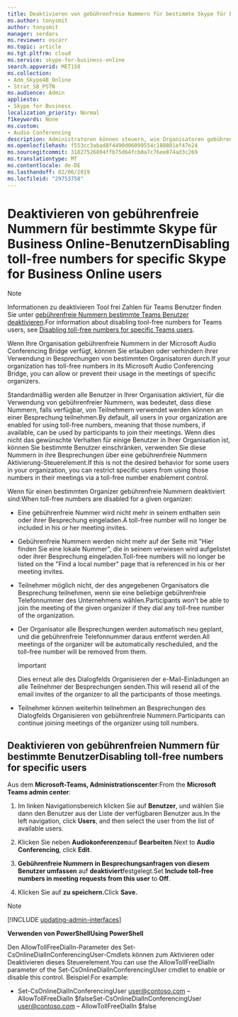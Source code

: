 ```yaml
---
title: Deaktivieren von gebührenfreie Nummern für bestimmte Skype für Business Online-Benutzern
ms.author: tonysmit
author: tonysmit
manager: serdars
ms.reviewer: oscarr
ms.topic: article
ms.tgt.pltfrm: cloud
ms.service: skype-for-business-online
search.appverid: MET150
ms.collection:
- Adm_Skype4B_Online
- Strat_SB_PSTN
ms.audience: Admin
appliesto:
- Skype for Business
localization_priority: Normal
f1keywords: None
ms.custom:
- Audio Conferencing
description: Administratoren können steuern, wie Organisatoren gebührenfreie Nummern für ihre Besprechungen verwenden können.
ms.openlocfilehash: f553cc3abad8f4490d06099554c188881ef47e24
ms.sourcegitcommit: 31827526894ffb75d64fcb0a7c76ee874ad3c269
ms.translationtype: MT
ms.contentlocale: de-DE
ms.lasthandoff: 02/06/2019
ms.locfileid: "29753758"
---
```

# <a name="disabling-toll-free-numbers-for-specific-skype-for-business-online-users"></a><span data-ttu-id="a4e51-103">Deaktivieren von gebührenfreie Nummern für bestimmte Skype für Business Online-Benutzern</span><span class="sxs-lookup"><span data-stu-id="a4e51-103">Disabling toll-free numbers for specific Skype for Business Online users</span></span>
 
> [!Note]
> <span data-ttu-id="a4e51-104">Informationen zu deaktivieren Tool frei Zahlen für Teams Benutzer finden Sie unter [gebührenfreie Nummern bestimmte Teams Benutzer deaktivieren](/MicrosoftTeams/disabling-toll-free-numbers-for-specific-teams-users).</span><span class="sxs-lookup"><span data-stu-id="a4e51-104">For information about disabling tool-free numbers for Teams users, see  [Disabling toll-free numbers for specific Teams users](/MicrosoftTeams/disabling-toll-free-numbers-for-specific-teams-users).</span></span>

<span data-ttu-id="a4e51-105">Wenn Ihre Organisation gebührenfreie Nummern in der Microsoft Audio Conferencing Bridge verfügt, können Sie erlauben oder verhindern ihrer Verwendung in Besprechungen von bestimmten Organisatoren durch.</span><span class="sxs-lookup"><span data-stu-id="a4e51-105">If your organization has toll-free numbers in its Microsoft Audio Conferencing Bridge, you can allow or prevent their usage in the meetings of specific organizers.</span></span>  

<span data-ttu-id="a4e51-106">Standardmäßig werden alle Benutzer in Ihrer Organisation aktiviert, für die Verwendung von gebührenfreier Nummern, was bedeutet, dass diese Nummern, falls verfügbar, von Teilnehmern verwendet werden können an einer Besprechung teilnehmen.</span><span class="sxs-lookup"><span data-stu-id="a4e51-106">By default, all users in your organization are enabled for using toll-free numbers, meaning that those numbers, if available, can be used by participants to join their meetings.</span></span> <span data-ttu-id="a4e51-107">Wenn dies nicht das gewünschte Verhalten für einige Benutzer in Ihrer Organisation ist, können Sie bestimmte Benutzer einschränken, verwenden Sie diese Nummern in ihre Besprechungen über eine gebührenfreie Nummern Aktivierung-Steuerelement.</span><span class="sxs-lookup"><span data-stu-id="a4e51-107">If this is not the desired behavior for some users in your organization, you can restrict specific users from using those numbers in their meetings via a toll-free number enablement control.</span></span> 

<span data-ttu-id="a4e51-108">Wenn für einen bestimmten Organizer gebührenfreie Nummern deaktiviert sind:</span><span class="sxs-lookup"><span data-stu-id="a4e51-108">When toll-free numbers are disabled for a given organizer:</span></span> 
 - <span data-ttu-id="a4e51-109">Eine gebührenfreie Nummer wird nicht mehr in seinem enthalten sein oder ihrer Besprechung eingeladen.</span><span class="sxs-lookup"><span data-stu-id="a4e51-109">A toll-free number will no longer be included in his or her meeting invites.</span></span> 
 - <span data-ttu-id="a4e51-110">Gebührenfreie Nummern werden nicht mehr auf der Seite mit "Hier finden Sie eine lokale Nummer", die in seinem verwiesen wird aufgelistet oder ihrer Besprechung eingeladen.</span><span class="sxs-lookup"><span data-stu-id="a4e51-110">Toll-free numbers will no longer be listed on the "Find a local number" page that is referenced in his or her meeting invites.</span></span> 
 - <span data-ttu-id="a4e51-111">Teilnehmer möglich nicht, der des angegebenen Organisators die Besprechung teilnehmen, wenn sie eine beliebige gebührenfreie Telefonnummer des Unternehmens wählen.</span><span class="sxs-lookup"><span data-stu-id="a4e51-111">Participants won't be able to join the meeting of the given organizer if they dial any toll-free number of the organization.</span></span> 
 - <span data-ttu-id="a4e51-112">Der Organisator alle Besprechungen werden automatisch neu geplant, und die gebührenfreie Telefonnummer daraus entfernt werden.</span><span class="sxs-lookup"><span data-stu-id="a4e51-112">All meetings of the organizer will be automatically rescheduled, and the toll-free number will be removed from them.</span></span>  

    > [!IMPORTANT]
    > <span data-ttu-id="a4e51-113">Dies erneut alle des Dialogfelds Organisieren der e-Mail-Einladungen an alle Teilnehmer der Besprechungen senden.</span><span class="sxs-lookup"><span data-stu-id="a4e51-113">This will resend all of the email invites of the organizer to all the participants of those meetings.</span></span> 

 - <span data-ttu-id="a4e51-114">Teilnehmer können weiterhin teilnehmen an Besprechungen des Dialogfelds Organisieren von gebührenfreie Nummern.</span><span class="sxs-lookup"><span data-stu-id="a4e51-114">Participants can continue joining meetings of the organizer using toll numbers.</span></span> 

## <a name="disabling-toll-free-numbers-for-specific-users"></a><span data-ttu-id="a4e51-115">Deaktivieren von gebührenfreien Nummern für bestimmte Benutzer</span><span class="sxs-lookup"><span data-stu-id="a4e51-115">Disabling toll-free numbers for specific users</span></span> 

<span data-ttu-id="a4e51-116">Aus dem **Microsoft-Teams, Administrationscenter**:</span><span class="sxs-lookup"><span data-stu-id="a4e51-116">From the **Microsoft Teams admin center**:</span></span>

1. <span data-ttu-id="a4e51-117">Im linken Navigationsbereich klicken Sie auf **Benutzer**, und wählen Sie dann den Benutzer aus der Liste der verfügbaren Benutzer aus.</span><span class="sxs-lookup"><span data-stu-id="a4e51-117">In the left navigation, click **Users**, and then select the user from the list of available users.</span></span>

2. <span data-ttu-id="a4e51-118">Klicken Sie neben **Audiokonferenzen**auf **Bearbeiten**.</span><span class="sxs-lookup"><span data-stu-id="a4e51-118">Next to **Audio Conferencing**, click **Edit**.</span></span>

3. <span data-ttu-id="a4e51-119">**Gebührenfreie Nummern in Besprechungsanfragen von diesem Benutzer umfassen** auf **deaktiviert**festgelegt.</span><span class="sxs-lookup"><span data-stu-id="a4e51-119">Set **Include toll-free numbers in meeting requests from this user** to **Off**.</span></span> 

4. <span data-ttu-id="a4e51-120">Klicken Sie auf **zu speichern.**</span><span class="sxs-lookup"><span data-stu-id="a4e51-120">Click **Save.**</span></span> 
 
> [!Note]
> [!INCLUDE [updating-admin-interfaces](../includes/updating-admin-interfaces.md)]
 
<span data-ttu-id="a4e51-121">**Verwenden von PowerShell**</span><span class="sxs-lookup"><span data-stu-id="a4e51-121">**Using PowerShell**</span></span>  

<span data-ttu-id="a4e51-122">Den AllowTollFreeDialIn-Parameter des Set-CsOnlineDialInConferencingUser-Cmdlets können zum Aktivieren oder Deaktivieren dieses Steuerelement.</span><span class="sxs-lookup"><span data-stu-id="a4e51-122">You can use the AllowTollFreeDialIn parameter of the Set-CsOnlineDialInConferencingUser cmdlet to enable or disable this control.</span></span> <span data-ttu-id="a4e51-123">Beispiel:</span><span class="sxs-lookup"><span data-stu-id="a4e51-123">For example:</span></span> 

- <span data-ttu-id="a4e51-124">Set-CsOnlineDialInConferencingUser user@contoso.com – AllowTollFreeDialIn $false</span><span class="sxs-lookup"><span data-stu-id="a4e51-124">Set-CsOnlineDialInConferencingUser user@contoso.com – AllowTollFreeDialIn $false</span></span>
